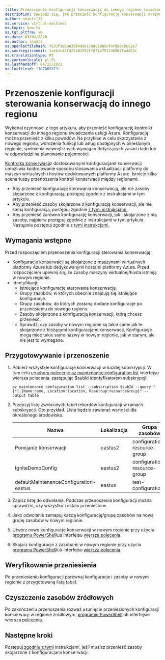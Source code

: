```yaml
---
title: Przenoszenie konfiguracji konserwacji do innego regionu świadczenia usługi Azure
description: Dowiedz się, jak przenieść konfigurację konserwacji maszyny wirtualnej do innego regionu świadczenia usługi Azure
author: shants123
ms.service: virtual-machines
ms.topic: how-to
ms.tgt_pltfrm: vm
ms.date: 03/04/2020
ms.author: shants
ms.openlocfilehash: f833f3eb9e3d94da6178a0a9a9cf4f95ec0682e7
ms.sourcegitcommit: 2aeb2c41fd22a02552ff871479124b567fa4463c
ms.translationtype: MT
ms.contentlocale: pl-PL
ms.lasthandoff: 04/22/2021
ms.locfileid: "107865373"
---
```

# <a name="move-a-maintenance-control-configuration-to-another-region"></a>Przenoszenie konfiguracji sterowania konserwacją do innego regionu

Wykonaj czynności z tego artykułu, aby przenieść konfigurację kontrolki konserwacji do innego regionu świadczenia usługi Azure. Konfigurację można przenieść z kilku powodów. Na przykład w celu skorzystania z nowego regionu, wdrożenia funkcji lub usług dostępnych w określonym regionie, spełnienia wewnętrznych wymagań dotyczących zasad i ładu lub w odpowiedzi na planowanie pojemności.

[Kontrolka konserwacji](maintenance-control.md)z dostosowanymi konfiguracjami konserwacji umożliwia kontrolowanie sposobu stosowania aktualizacji platformy do maszyn wirtualnych i hostów dedykowanych platformy Azure. Istnieje kilka scenariuszy przenoszenia kontroli konserwacji między regionami:

- Aby przenieść konfigurację sterowania konserwacją, ale nie zasoby skojarzone z konfiguracją, postępuj zgodnie z instrukcjami w tym artykule.
- Aby przenieść zasoby skojarzone z konfiguracją konserwacji, ale nie samą konfiguracją, postępuj zgodnie [z tymi instrukcjami.](move-region-maintenance-configuration-resources.md)
- Aby przenieść zarówno konfigurację konserwacji, jak i skojarzone z nią zasoby, najpierw postępuj zgodnie z instrukcjami w tym artykule. Następnie postępuj zgodnie z [tymi instrukcjami.](move-region-maintenance-configuration-resources.md)

## <a name="prerequisites"></a>Wymagania wstępne

Przed rozpoczęciem przenoszenia konfiguracji sterowania konserwacją:

- Konfiguracje konserwacji są skojarzone z maszynami wirtualnych platformy Azure lub dedykowanymi hostami platformy Azure. Przed rozpoczęciem upewnij się, że zasoby maszyny wirtualnej/hosta istnieją w nowym regionie.
- Identyfikacji: 
    - Istniejące konfiguracje sterowania konserwacją.
    - Grupy zasobów, w których obecnie znajdują się istniejące konfiguracje. 
    - Grupy zasobów, do których zostaną dodane konfiguracje po przeniesieniu do nowego regionu. 
    - Zasoby skojarzone z konfiguracją konserwacji, którą chcesz przenieść.
    - Sprawdź, czy zasoby w nowym regionie są takie same jak te skojarzone z bieżącymi konfiguracjami konserwacji. Konfiguracje mogą mieć takie same nazwy w nowym regionie, jak w starym, ale nie jest to wymagane.

## <a name="prepare-and-move"></a>Przygotowywanie i przenoszenie 

1. Pobierz wszystkie konfiguracje konserwacji w każdej subskrypcji. W tym celu [uruchom polecenie az maintenance configuration list](/cli/azure/maintenance/configuration#az_maintenance_configuration_list) interfejsu wiersza polecenia, zastępując $subId identyfikatorem subskrypcji.

    ```
    az maintenance configuration list --subscription $subId --query "[*].{Name:name, Location:location, ResGroup:resourceGroup}" --output table
    ```
2. Przejrzyj listę zwróconych tabel rekordów konfiguracji w ramach subskrypcji. Oto przykład. Lista będzie zawierać wartości dla określonego środowiska.

    **Nazwa** | **Lokalizacja** | **Grupa zasobów**
    --- | --- | ---
    Pomijanie konserwacji | eastus2 | configuration-resource-group
    IgniteDemoConfig | eastus2 | configuration-resource-group
    defaultMaintenanceConfiguration-eastus | eastus | test-configuration
    

3. Zapisz listę do odwołania. Podczas przenoszenia konfiguracji można sprawdzić, czy wszystko zostało przeniesione.
4. Jako odwołanie zamapuj każdą konfigurację/grupę zasobów na nową grupę zasobów w nowym regionie.
5. Utwórz nowe konfiguracje konserwacji w nowym regionie przy użyciu [programu PowerShell](../virtual-machines/maintenance-control-powershell.md#create-a-maintenance-configuration)lub interfejsu [wiersza polecenia](../virtual-machines/maintenance-control-cli.md#create-a-maintenance-configuration).
6. Skojarz konfiguracje z zasobami w nowym regionie przy użyciu [programu PowerShell](../virtual-machines/maintenance-control-powershell.md#assign-the-configuration)lub interfejsu [wiersza polecenia](../virtual-machines/maintenance-control-cli.md#assign-the-configuration).


## <a name="verify-the-move"></a>Weryfikowanie przeniesienia

Po przeniesieniu konfiguracji porównaj konfiguracje i zasoby w nowym regionie z przygotowaną listą tabel.


## <a name="clean-up-source-resources"></a>Czyszczenie zasobów źródłowych

Po zakończeniu przenoszenia rozważ usunięcie przeniesionych konfiguracji konserwacji w regionie źródłowym, [programie PowerShell](../virtual-machines/maintenance-control-powershell.md#remove-a-maintenance-configuration)lub interfejsie wiersza [polecenia](../virtual-machines/maintenance-control-cli.md#delete-a-maintenance-configuration).


## <a name="next-steps"></a>Następne kroki

Postępuj [zgodnie z tymi](move-region-maintenance-configuration-resources.md) instrukcjami, jeśli musisz przenieść zasoby skojarzone z konfiguracjami konserwacji. 
